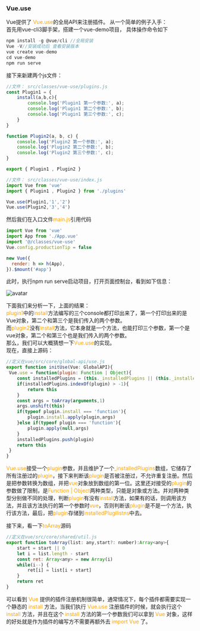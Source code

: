 ### Vue.use  
Vue提供了 <font color='#ffa200'>Vue.use</font>的全局API来注册插件。 
从一个简单的例子入手：   
首先用vue-cli3脚手架，搭建一个vue-demo项目， 具体操作命令如下
```js
npm install -g @vue/cli //全局安装
Vue -V//安装成功后 查看安装版本
vue create vue-demo
cd vue-demo
npm run serve
```
接下来新建两个js文件：
```js
//文件： src/classes/vue-use/plugins.js
const Plugin1 = {
    install(a,b,c){
        console.log('Plugin1 第一个参数:', a);
        console.log('Plugin1 第二个参数:', b);
        console.log('Plugin1 第三个参数:', c);
    }
}

function Plugin2(a, b, c) {
    console.log('Plugin2 第一个参数:', a);
    console.log('Plugin2 第二个参数:', b);
    console.log('Plugin2 第三个参数:', c);
}

export { Plugin1 , Plugin2 }
```
```js
//文件： src/classes/vue-use/index.js
import Vue from 'vue'
import { Plugin1 , Plugin2 } from './plugins'

Vue.use(Plugin1,'1','2')
Vue.use(Plugin2,'3','4')
```
然后我们在入口文件<font color='#ffa200'>main.js</font>引用代码
```js
import Vue from 'vue'
import App from './App.vue'
import '@/classes/vue-use'
Vue.config.productionTip = false

new Vue({
  render: h => h(App),
}).$mount('#app')
```
此时，执行npm run serve启动项目，打开页面控制台，看到如下信息：  

![avatar](/vueImg/vue-plugins.png)  
 
下面我们来分析一下，上面的结果：   
<font color='#ffa200'>plugin1</font>中的<font color='#ffa200'>install</font>方法编写的三个console都打印出来了，第一个打印出来的是Vue对象，第二个和第三个是我们传入的两个参数。   
而<font color='#ffa200'>plugin2</font>没有<font color='#ffa200'>install</font>方法，它本身就是一个方法，也能打印三个参数，第一个是vue对象，第二个和第三个也是我们传入的两个参数。  
那么，我们可以大概猜想一下<font color='#ffa200'>Vue.use</font>的实现。    
现在，直接上源码：  
```js
//定义在vue/src/core/global-api/use.js
export function initUse(Vue: GlobalAPI){
 Vue.use = function(plugin: Function | Object){
    const installedPlugins = (this._installedPlugins || (this._installedPlugins = []))
    if(installedPlugins.indexOf(plugin) > -1){
        return this
    }
    const args = toArray(arguments,1)
    args.unshift(this)
    if(typeof plugin.install === 'function'){
        plugin.install.apply(plugin,args)
    }else if(typeof plugin === 'function'){
        plugin.apply(null,args)
    }
    installedPlugins.push(plugin)
    return this
 }
}

```

<font color='#ffa200'>Vue.use</font>接受一个<font color='#ffa200'>plugin</font>参数，并且维护了一个<font color='#ffa200'>_installedPlugins</font>数组，它储存了所有注册过的<font color='#ffa200'>plugin</font>，接下来判断该<font color='#ffa200'>plugin</font>是否被注册过，不允许重复注册。然后是把参数转换为数组，并把<font color='#ffa200'>vue</font>对象放到数组的第一位。这里还对接受的<font color='#ffa200'>plugin</font>的参数做了限制，是<font color='#ffa200'>Function | Object</font>两种类型，只能是对象或方法。并对两种类型分别做不同的处理，判断<font color='#ffa200'>plugin</font>有没有<font color='#ffa200'>install</font>方法，如果有的话，则调用该方法，并且该方法执行的第一个参数时<font color='#ffa200'>vue</font>，否则判断该<font color='#ffa200'>plugin</font>是不是一个方法，执行该方法，最后，把<font color='#ffa200'>plugin</font>存储到<font color='#ffa200'>installedPlugilistns</font>中去。   

接下来，看一下<font color='#ffa200'>toArray</font>源码
```js
//定义在vue/src/core/shared/util.js
export function toArray(list: any,start?: number):Array<any>{
    start = start || 0
    let i = list.length - start
    const ret: Array<any> = new Array(i)
    while(i--) {
        ret[i] = list[i + start]
    }
    return ret
}
```

可以看到 <font color='#ffa200'>Vue</font> 提供的插件注册机制很简单，通常情况下，每个插件都需要实现一个静态的 <font color='#ffa200'>install</font> 方法，当我们执行 <font color='#ffa200'>Vue.use</font> 注册插件的时候，就会执行这个 <font color='#ffa200'>install</font> 方法，并且在这个 <font color='#ffa200'>install</font> 方法的第一个参数我们可以拿到 <font color='#ffa200'>Vue</font> 对象，这样的好处就是作为插件的编写方不需要再额外去 <font color='#ffa200'>import Vue</font> 了。
















